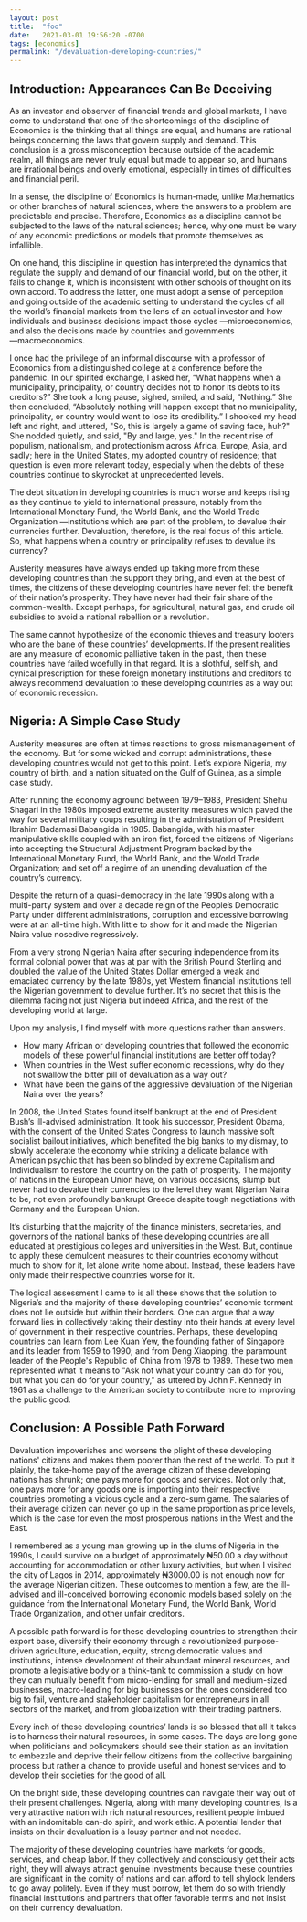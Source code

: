 ```yaml
---
layout: post
title:  "foo"
date:   2021-03-01 19:56:20 -0700
tags: [economics]
permalink: "/devaluation-developing-countries/"
---
```


## Introduction: Appearances Can Be Deceiving
As an investor and observer of financial trends and global markets, I have come to understand that one of the shortcomings of the discipline of Economics is the thinking that all things are equal, and humans are rational beings concerning the laws that govern supply and demand. This conclusion is a gross misconception because outside of the academic realm, all things are never truly equal but made to appear so, and humans are irrational beings and overly emotional, especially in times of difficulties and financial peril.

In a sense, the discipline of Economics is human-made, unlike Mathematics or other branches of natural sciences, where the answers to a problem are predictable and precise. Therefore, Economics as a discipline cannot be subjected to the laws of the natural sciences; hence, why one must be wary of any economic predictions or models that promote themselves as infallible.

On one hand, this discipline in question has interpreted the dynamics that regulate the supply and demand of our financial world, but on the other, it fails to change it, which is inconsistent with other schools of thought on its own accord. To address the latter, one must adopt a sense of perception and going outside of the academic setting to understand the cycles of all the world’s financial markets from the lens of an actual investor and how individuals and business decisions impact those cycles ―microeconomics, and also the decisions made by countries and governments ―macroeconomics.

I once had the privilege of an informal discourse with a professor of Economics from a distinguished college at a conference before the pandemic. In our spirited exchange, I asked her, “What happens when a municipality, principality, or country decides not to honor its debts to its creditors?” She took a long pause, sighed, smiled, and said, “Nothing.” She then concluded, “Absolutely nothing will happen except that no municipality, principality, or country would want to lose its credibility.” I shooked my head left and right, and uttered, "So, this is largely a game of saving face, huh?" She nodded quietly, and said, "By and large, yes." In the recent rise of populism, nationalism, and protectionism across Africa, Europe, Asia, and sadly; here in the United States, my adopted country of residence; that question is even more relevant today, especially when the debts of these countries continue to skyrocket at unprecedented levels.

The debt situation in developing countries is much worse and keeps rising as they continue to yield to international pressure, notably from the International Monetary Fund, the World Bank, and the World Trade Organization ―institutions which are part of the problem, to devalue their currencies further. Devaluation, therefore, is the real focus of this article. So, what happens when a country or principality refuses to devalue its currency?

Austerity measures have always ended up taking more from these developing countries than the support they bring, and even at the best of times, the citizens of these developing countries have never felt the benefit of their nation’s prosperity. They have never had their fair share of the common-wealth. Except perhaps, for agricultural, natural gas, and crude oil subsidies to avoid a national rebellion or a revolution.

The same cannot hypothesize of the economic thieves and treasury looters who are the bane of these countries’ developments. If the present realities are any measure of economic palliative taken in the past, then these countries have failed woefully in that regard. It is a slothful, selfish, and cynical prescription for these foreign monetary institutions and creditors to always recommend devaluation to these developing countries as a way out of economic recession.

## Nigeria: A Simple Case Study
Austerity measures are often at times reactions to gross mismanagement of the economy. But for some wicked and corrupt administrations, these developing countries would not get to this point. Let’s explore Nigeria, my country of birth, and a nation situated on the Gulf of Guinea, as a simple case study.

After running the economy aground between 1979–1983, President Shehu Shagari in the 1980s imposed extreme austerity measures which paved the way for several military coups resulting in the administration of President Ibrahim Badamasi Babangida in 1985. Babangida, with his master manipulative skills coupled with an iron fist, forced the citizens of Nigerians into accepting the Structural Adjustment Program backed by the International Monetary Fund, the World Bank, and the World Trade Organization; and set off a regime of an unending devaluation of the country’s currency.

Despite the return of a quasi-democracy in the late 1990s along with a multi-party system and over a decade reign of the People’s Democratic Party under different administrations, corruption and excessive borrowing were at an all-time high. With little to show for it and made the Nigerian Naira value nosedive regressively.

From a very strong Nigerian Naira after securing independence from its formal colonial power that was at par with the British Pound Sterling and doubled the value of the United States Dollar emerged a weak and emaciated currency by the late 1980s, yet Western financial institutions tell the Nigerian government to devalue further. It’s no secret that this is the dilemma facing not just Nigeria but indeed Africa, and the rest of the developing world at large.

Upon my analysis, I find myself with more questions rather than answers.

* How many African or developing countries that followed the economic models of these powerful financial institutions are better off today?
* When countries in the West suffer economic recessions, why do they not swallow the bitter pill of devaluation as a way out?
* What have been the gains of the aggressive devaluation of the Nigerian Naira over the years?

In 2008, the United States found itself bankrupt at the end of President Bush’s ill-advised administration. It took his successor, President Obama, with the consent of the United States Congress to launch massive soft socialist bailout initiatives, which benefited the big banks to my dismay, to slowly accelerate the economy while striking a delicate balance with American psychic that has been so blinded by extreme Capitalism and Individualism to restore the country on the path of prosperity. The majority of nations in the European Union have, on various occasions, slump but never had to devalue their currencies to the level they want Nigerian Naira to be, not even profoundly bankrupt Greece despite tough negotiations with Germany and the European Union.

It’s disturbing that the majority of the finance ministers, secretaries, and governors of the national banks of these developing countries are all educated at prestigious colleges and universities in the West. But, continue to apply these demulcent measures to their countries economy without much to show for it, let alone write home about. Instead, these leaders have only made their respective countries worse for it.

The logical assessment I came to is all these shows that the solution to Nigeria’s and the majority of these developing countries’ economic torment does not lie outside but within their borders. One can argue that a way forward lies in collectively taking their destiny into their hands at every level of government in their respective countries. Perhaps, these developing countries can learn from Lee Kuan Yew, the founding father of Singapore and its leader from 1959 to 1990; and from Deng Xiaoping, the paramount leader of the People's Republic of China from 1978 to 1989. These two men represented what it means to "Ask not what your country can do for you, but what you can do for your country," as uttered by John F. Kennedy in 1961 as a challenge to the American society to contribute more to improving the public good.

## Conclusion: A Possible Path Forward
Devaluation impoverishes and worsens the plight of these developing nations' citizens and makes them poorer than the rest of the world. To put it plainly, the take-home pay of the average citizen of these developing nations has shrunk; one pays more for goods and services. Not only that, one pays more for any goods one is importing into their respective countries promoting a vicious cycle and a zero-sum game. The salaries of their average citizen can never go up in the same proportion as price levels, which is the case for even the most prosperous nations in the West and the East.

I remembered as a young man growing up in the slums of Nigeria in the 1990s, I could survive on a budget of approximately ₦50.00 a day without accounting for accommodation or other luxury activities, but when I visited the city of Lagos in 2014, approximately ₦3000.00 is not enough now for the average Nigerian citizen. These outcomes to mention a few, are the ill-advised and ill-conceived borrowing economic models based solely on the guidance from the International Monetary Fund, the World Bank, World Trade Organization, and other unfair creditors.

A possible path forward is for these developing countries to strengthen their export base, diversify their economy through a revolutionized purpose-driven agriculture, education, equity, strong democratic values and institutions, intense development of their abundant mineral resources, and promote a legislative body or a think-tank to commission a study on how they can mutually benefit from micro-lending for small and medium-sized businesses, macro-leading for big businesses or the ones considered too big to fail, venture and stakeholder capitalism for entrepreneurs in all sectors of the market, and from globalization with their trading partners.

Every inch of these developing countries’ lands is so blessed that all it takes is to harness their natural resources, in some cases. The days are long gone when politicians and policymakers should see their station as an invitation to embezzle and deprive their fellow citizens from the collective bargaining process but rather a chance to provide useful and honest services and to develop their societies for the good of all.

On the bright side, these developing countries can navigate their way out of their present challenges. Nigeria, along with many developing countries, is a very attractive nation with rich natural resources, resilient people imbued with an indomitable can-do spirit, and work ethic. A potential lender that insists on their devaluation is a lousy partner and not needed.

The majority of these developing countries have markets for goods, services, and cheap labor. If they collectively and consciously get their acts right, they will always attract genuine investments because these countries are significant in the comity of nations and can afford to tell shylock lenders to go away politely. Even if they must borrow, let them do so with friendly financial institutions and partners that offer favorable terms and not insist on their currency devaluation.
